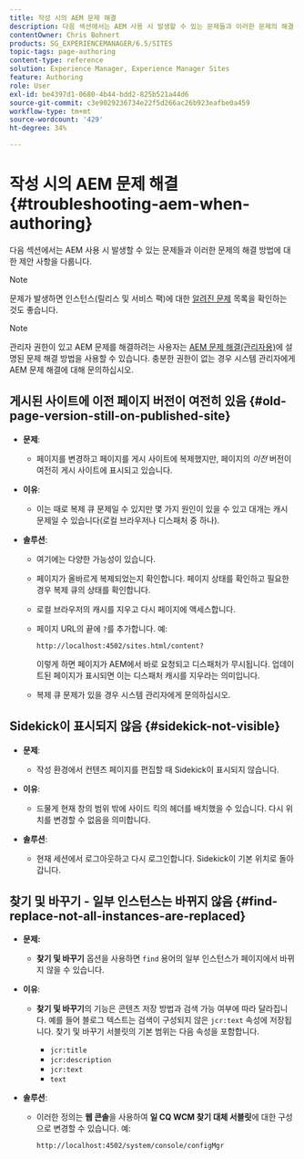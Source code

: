 ```yaml
---
title: 작성 시의 AEM 문제 해결
description: 다음 섹션에서는 AEM 사용 시 발생할 수 있는 문제들과 이러한 문제의 해결 방법에 대한 제안 사항을 다룹니다.
contentOwner: Chris Bohnert
products: SG_EXPERIENCEMANAGER/6.5/SITES
topic-tags: page-authoring
content-type: reference
solution: Experience Manager, Experience Manager Sites
feature: Authoring
role: User
exl-id: be4397d1-0680-4b44-bdd2-825b521a44d6
source-git-commit: c3e9029236734e22f5d266ac26b923eafbe0a459
workflow-type: tm+mt
source-wordcount: '429'
ht-degree: 34%

---
```


# 작성 시의 AEM 문제 해결{#troubleshooting-aem-when-authoring}

다음 섹션에서는 AEM 사용 시 발생할 수 있는 문제들과 이러한 문제의 해결 방법에 대한 제안 사항을 다룹니다.

>[!NOTE]
>
>문제가 발생하면 인스턴스(릴리스 및 서비스 팩)에 대한 [알려진 문제](/help/release-notes/release-notes.md) 목록을 확인하는 것도 좋습니다.

>[!NOTE]
>
>관리자 권한이 있고 AEM 문제를 해결하려는 사용자는 [AEM 문제 해결(관리자용)](/help/sites-administering/troubleshoot.md)에 설명된 문제 해결 방법을 사용할 수 있습니다. 충분한 권한이 없는 경우 시스템 관리자에게 AEM 문제 해결에 대해 문의하십시오.

## 게시된 사이트에 이전 페이지 버전이 여전히 있음 {#old-page-version-still-on-published-site}

* **문제**:

   * 페이지를 변경하고 페이지를 게시 사이트에 복제했지만, 페이지의 *이전* 버전이 여전히 게시 사이트에 표시되고 있습니다.

* **이유**:

   * 이는 때로 복제 큐 문제일 수 있지만 몇 가지 원인이 있을 수 있고 대개는 캐시 문제일 수 있습니다(로컬 브라우저나 디스패처 중 하나).

* **솔루션**:

   * 여기에는 다양한 가능성이 있습니다.
   * 페이지가 올바르게 복제되었는지 확인합니다. 페이지 상태를 확인하고 필요한 경우 복제 큐의 상태를 확인합니다.
   * 로컬 브라우저의 캐시를 지우고 다시 페이지에 액세스합니다.
   * 페이지 URL의 끝에 `?`를 추가합니다. 예:

     `http://localhost:4502/sites.html/content?`

     이렇게 하면 페이지가 AEM에서 바로 요청되고 디스패처가 무시됩니다. 업데이트된 페이지가 표시되면 이는 디스패처 캐시를 지우라는 의미입니다.

   * 복제 큐 문제가 있을 경우 시스템 관리자에게 문의하십시오.

## Sidekick이 표시되지 않음 {#sidekick-not-visible}

* **문제**:

   * 작성 환경에서 컨텐츠 페이지를 편집할 때 Sidekick이 표시되지 않습니다.

* **이유**:

   * 드물게 현재 창의 범위 밖에 사이드 킥의 헤더를 배치했을 수 있습니다. 다시 위치를 변경할 수 없음을 의미합니다.

* **솔루션**:

   * 현재 세션에서 로그아웃하고 다시 로그인합니다. Sidekick이 기본 위치로 돌아갑니다.

## 찾기 및 바꾸기 - 일부 인스턴스는 바뀌지 않음 {#find-replace-not-all-instances-are-replaced}

* **문제:**

   * **찾기 및 바꾸기** 옵션을 사용하면 `find` 용어의 일부 인스턴스가 페이지에서 바뀌지 않을 수 있습니다.

* **이유**:

   * **찾기 및 바꾸기**&#x200B;의 기능은 콘텐츠 저장 방법과 검색 가능 여부에 따라 달라집니다. 예를 들어 블로그 텍스트는 검색이 구성되지 않은 `jcr:text` 속성에 저장됩니다. 찾기 및 바꾸기 서블릿의 기본 범위는 다음 속성을 포함합니다.

      * `jcr:title`
      * `jcr:description`
      * `jcr:text`
      * `text`

* **솔루션**:

   * 이러한 정의는 **웹 콘솔**&#x200B;을 사용하여 **일 CQ WCM 찾기 대체 서블릿**&#x200B;에 대한 구성으로 변경할 수 있습니다. 예:

     `http://localhost:4502/system/console/configMgr`
